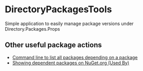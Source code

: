 # DirectoryPackagesTools
Simple application to easily manage package versions under Directory.Packages.Props


## Other useful package actions

- [Command line to list all packages depending on a package](https://gist.github.com/emgarten/d2fe22d0cb28d110c23f13980a441770)
- [Showing dependent packages on NuGet.org (Used By)](https://github.com/NuGet/Home/wiki/Showing-dependent-packages-on-NuGet.org-(Used-By))
